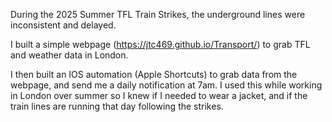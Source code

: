 During the 2025 Summer TFL Train Strikes, the underground lines were inconsistent and delayed.

I built a simple webpage (https://jtc469.github.io/Transport/) to grab TFL and weather data in London.

I then built an IOS automation (Apple Shortcuts) to grab data from the webpage, and send me a daily notification at 7am.
I used this while working in London over summer so I knew if I needed to wear a jacket, and if the train lines are running that day following the strikes. 
